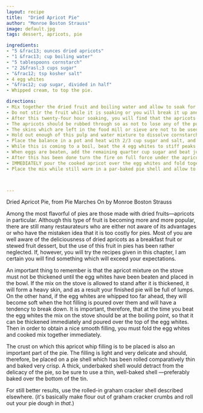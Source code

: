 ```yaml
---
layout: recipe
title:  "Dried Apricot Pie"
author: "Monroe Boston Strauss"
image: default.jpg
tags: dessert, apricots, pie

ingredients:
- "5 &frac13; ounces dried apricots"
- "1 &frac13; cup boiling water"
- "5 tablespoons cornstarch"
- "2 2&frasl;3 cups sugar"
- "&frac12; tsp kosher salt"
- 4 egg whites
- "&frac12; cup sugar, divided in half"
- Whipped cream, to top the pie.

directions:
- Mix together the dried fruit and boiling water and allow to soak for at least 24 hours.
- Do not stir the fruit while it is soaking or you will break it up and destroy the appearance, and do not place it in the refridgerator during the soaking period. (Chilling would retard the softening of the apricots and it would require several days of soaking before the fruit would be soft enough to use.)
- After this twenty-four hour soaking, you will find that the apricots have absorbed about two-thirds of the water in which they were soaked. Pass the entire mix (water, apricots and all) through a Foley food mill or a fine flour sieve. 
- The apricots should be rubbed through so as not to lose any of the pulp. 
- The skins which are left in the food mill or sieve are not to be used, but the pulp which sticks to the bottom should be scraped off and included in the mix. 
- Hold out enough of this pulp and water mixture to dissolve cornstarch in a slurry.
- Place the balance in a pot and heat with 2/3 cup sugar and salt, and heat over a slow fire.
- While this is coming to a boil, beat the 4 egg whites to stiff peaks with 1/4 cup of sugar.
- When eggs are beaten, add the remaining quarter cup sugar and beat just until dissolved.
- After this has been done turn the fire on full force under the apricot mixture. When it reaches a good boil, add the cornstarch slurry and cook until thick and clear. 
- IMMEDIATELY pour the cooked apricot over the egg whites and fold together easily but well with a whisk.  
- Place the mix while still warm in a par-baked pie shell and allow to cool completely before topping with whipped cream.



---
```

Dried Apricot Pie, from Pie Marches On by Monroe Boston Strauss

Among the most flavorful of pies are those made with dried fruits—apricots in particular. Although this type of fruit is becoming more and more popular, there are still many restaurateurs who are either not aware of its advantages or who have the mistaken idea that it is too costly for pies. Most of you are well aware of the deliciousness of dried apricots as a breakfast fruit or stewed fruit dessert, but the use of this fruit in pies has been rather neglected. If, however, you will try the recipes given in this chapter, I am certain you will find something which will exceed your expectations.

An important thing to remember is that the apricot mixture on the stove must not be thickened until the egg whites have been beaten and placed in the bowl. If the mix on the stove is allowed to stand after it is thickened, it will form a heavy skin, and as a result your finished pie will be full of lumps. On the other hand, if the egg whites are whipped too far ahead, they will become soft when the hot filling is poured over them and will have a tendency to break down. It is important, therefore, that at the time you beat the egg whites the mix on the stove should be at the boiling point, so that it can be thickened immediately and poured over the top of the egg whites. Then in order to obtain a nice smooth filling, you must fold the egg whites and cooked mix together immediately.

 The crust on which this apricot whip filling is to be placed is also an important part of the pie. The filling is light and very delicate and should, therefore, be placed on a pie shell which has been rolled comparatively thin and baked very crisp. A thick, underbaked shell would detract from the delicacy of the pie, so be sure to use a thin, well-baked shell —preferably baked over the bottom of the tin.

For still better results, use the rolled-in graham cracker shell described elsewhere.  (it's basically make flour out of graham cracker crumbs and roll out your pie dough in *that*.)
